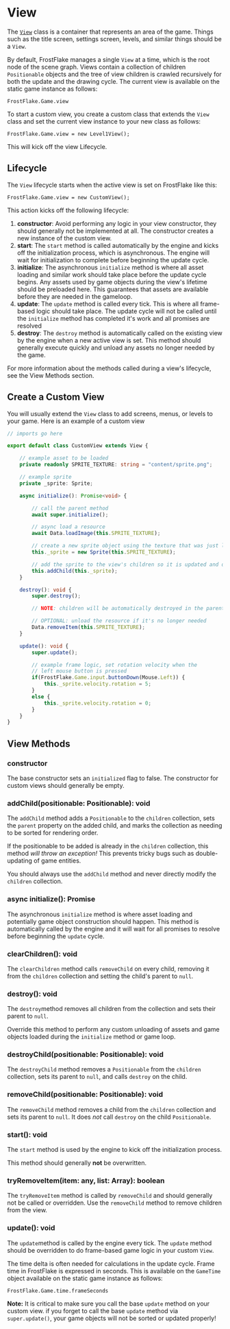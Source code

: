  # View

 The [`View`](/src/Views/View.ts) class is a container that represents an area of the game. Things such as the title screen, settings screen, levels, and similar things should be a `View`.

 By default, FrostFlake manages a single `View` at a time, which is the root node of the scene graph. Views contain a collection of children `Positionable` objects and the tree of view children is crawled recursively for both the update and the drawing cycle. The current view is available on the static game instance as follows:

 `FrostFlake.Game.view`

 To start a custom view, you create a custom class that extends the `View` class and set the current view instance to your new class as follows:

 `FrostFlake.Game.view = new Level1View();`

 This will kick off the view Lifecycle.

 ## Lifecycle

The `View` lifecycle starts when the active view is set on FrostFlake like this:

`FrostFlake.Game.view = new CustomView();`

This action kicks off the following lifecycle:

1. **constructor**: Avoid performing any logic in your view constructor, they should generally not be implemented at all. The constructor creates a new instance of the custom view.
1. **start**: The `start` method is called automatically by the engine and kicks off the initialization process, which is asynchronous. The engine will wait for initialization to complete before beginning the update cycle.
1. **initialize**: The asynchronous `initialize` method is where all asset loading and similar work should take place before the update cycle begins. Any assets used by game objects during the view's lifetime should be preloaded here. This guarantees that assets are available before they are needed in the gameloop.
1. **update**: The `update` method is called every tick. This is where all frame-based logic should take place. The update cycle will not be called until the `initialize` method has completed it's work and all promises are resolved
1. **destroy**: The `destroy` method is automatically called on the existing view by the engine when a new active view is set. This method should generally execute quickly and unload any assets no longer needed by the game. 

For more information about the methods called during a view's lifecycle, see the View Methods section.

## Create a Custom View

You will usually extend the `View` class to add screens, menus, or levels to your game. Here is an example of a custom view

```typescript
// imports go here

export default class CustomView extends View {

    // example asset to be loaded
    private readonly SPRITE_TEXTURE: string = "content/sprite.png";

    // example sprite
    private _sprite: Sprite;

    async initialize(): Promise<void> {

        // call the parent method
        await super.initialize();

        // async load a resource
        await Data.loadImage(this.SPRITE_TEXTURE);

        // create a new sprite object using the texture that was just loaded
        this._sprite = new Sprite(this.SPRITE_TEXTURE);

        // add the sprite to the view's children so it is updated and drawn
        this.addChild(this._sprite);
    }

    destroy(): void {
        super.destroy();

        // NOTE: children will be automatically destroyed in the parent method

        // OPTIONAL: unload the resource if it's no longer needed
        Data.removeItem(this.SPRITE_TEXTURE);
    }

    update(): void {
        super.update();

        // example frame logic, set rotation velocity when the
        // left mouse button is pressed
        if(FrostFlake.Game.input.buttonDown(Mouse.Left)) {
            this._sprite.velocity.rotation = 5;
        }
        else {
            this._sprite.velocity.rotation = 0;
        }
    }
}
```

 ## View Methods

 ### constructor

 The base constructor sets an `initialized` flag to false. The constructor for custom views should generally be empty.

 ### addChild(positionable: Positionable): void

The `addChild` method adds a `Positionable` to the `children` collection, sets the `parent` property on the added child, and marks the collection as needing to be sorted for rendering order.

If the positionable to be added is already in the `children` collection, this method _will throw an exception!_ This prevents tricky bugs such as double-updating of game entities.

You should always use the `addChild` method and never directly modify the `children` collection.

### async initialize(): Promise<void>

The asynchronous `initialize` method is where asset loading and potentially game object construction should happen. This method is automatically called by the engine and it will wait for all promises to resolve before beginning the `update` cycle.

### clearChildren(): void

The `clearChildren` method calls `removeChild` on every child, removing it from the `children` collection and setting the child's parent to `null`.

### destroy(): void

The `destroy`method removes all children from the collection and sets their parent to `null`.

Override this method to perform any custom unloading of assets and game objects loaded during the `initialize` method or game loop.

### destroyChild(positionable: Positionable): void

The `destroyChild` method removes a `Positionable` from the `children` collection, sets its parent to `null`, and calls `destroy` on the child.

### removeChild(positionable: Positionable): void

The `removeChild` method removes a child from the `children` collection and sets its parent to `null`. It does _not_ call `destroy` on the child `Positionable`.

### start(): void

The `start` method is used by the engine to kick off the initialization process.

This method should generally **not** be overwritten.

### tryRemoveItem(item: any, list: Array<any>): boolean

The `tryRemoveItem` method is called by `removeChild` and should generally not be called or overridden. Use the `removeChild` method to remove children from the view.

### update(): void

The `update`method is called by the engine every tick. The `update` method should be overridden to do frame-based game logic in your custom `View`.

The time delta is often needed for calculations in the update cycle. Frame time in FrostFlake is expressed in seconds. This is available on the `GameTime` object available on the static game instance as follows:

`FrostFlake.Game.time.frameSeconds`

**Note:** It is critical to make sure you call the base `update` method on your custom view. if you forget to call the base `update` method via `super.update()`, your game objects will not be sorted or updated properly!